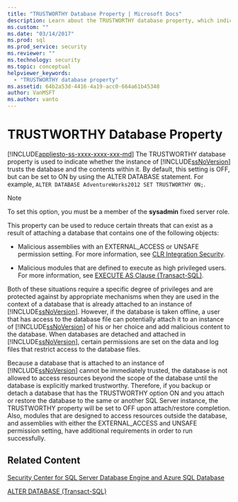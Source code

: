 ```yaml
---
title: "TRUSTWORTHY Database Property | Microsoft Docs"
description: Learn about the TRUSTWORTHY database property, which indicates whether the instance of SQL Server trusts the database and its contents. The default is OFF.
ms.custom: ""
ms.date: "03/14/2017"
ms.prod: sql
ms.prod_service: security
ms.reviewer: ""
ms.technology: security
ms.topic: conceptual
helpviewer_keywords: 
  - "TRUSTWORTHY database property"
ms.assetid: 64b2a53d-4416-4a19-acc0-664a61b45348
author: VanMSFT
ms.author: vanto
---
```

# TRUSTWORTHY Database Property
[!INCLUDE[appliesto-ss-xxxx-xxxx-xxx-md](../../includes/appliesto-ss-xxxx-xxxx-xxx-md.md)]
  The TRUSTWORTHY database property is used to indicate whether the instance of [!INCLUDE[ssNoVersion](../../includes/ssnoversion-md.md)] trusts the database and the contents within it. By default, this setting is OFF, but can be set to ON by using the ALTER DATABASE statement. For example, `ALTER DATABASE AdventureWorks2012 SET TRUSTWORTHY ON;`.  
  
> [!NOTE]  
>  To set this option, you must be a member of the **sysadmin** fixed server role.  
  
 This property can be used to reduce certain threats that can exist as a result of attaching a database that contains one of the following objects:  
  
-   Malicious assemblies with an EXTERNAL_ACCESS or UNSAFE permission setting. For more information, see [CLR Integration Security](../../relational-databases/clr-integration/security/clr-integration-security.md).  
  
-   Malicious modules that are defined to execute as high privileged users. For more information, see [EXECUTE AS Clause &#40;Transact-SQL&#41;](../../t-sql/statements/execute-as-clause-transact-sql.md).  
  
 Both of these situations require a specific degree of privileges and are protected against by appropriate mechanisms when they are used in the context of a database that is already attached to an instance of [!INCLUDE[ssNoVersion](../../includes/ssnoversion-md.md)]. However, if the database is taken offline, a user that has access to the database file can potentially attach it to an instance of [!INCLUDE[ssNoVersion](../../includes/ssnoversion-md.md)] of his or her choice and add malicious content to the database. When databases are detached and attached in [!INCLUDE[ssNoVersion](../../includes/ssnoversion-md.md)], certain permissions are set on the data and log files that restrict access to the database files.  
  
 Because a database that is attached to an instance of [!INCLUDE[ssNoVersion](../../includes/ssnoversion-md.md)] cannot be immediately trusted, the database is not allowed to access resources beyond the scope of the database until the database is explicitly marked trustworthy. Therefore, if you backup or detach a database that has the TRUSTWORTHY option ON and you attach or restore the database to the same or another SQL Server instance, the TRUSTWORTHY property will be set to OFF upon attach/restore completion. Also, modules that are designed to access resources outside the database, and assemblies with either the EXTERNAL_ACCESS and UNSAFE permission setting, have additional requirements in order to run successfully.  
  
## Related Content  
 [Security Center for SQL Server Database Engine and Azure SQL Database](../../relational-databases/security/security-center-for-sql-server-database-engine-and-azure-sql-database.md)  
  
 [ALTER DATABASE &#40;Transact-SQL&#41;](../../t-sql/statements/alter-database-transact-sql.md)  
  
  
